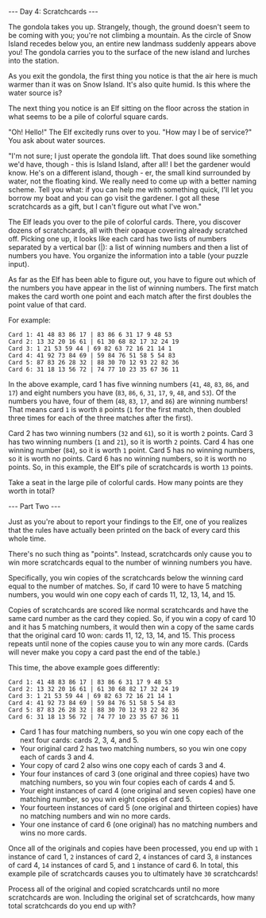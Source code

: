 --- Day 4: Scratchcards ---

The gondola takes you up. Strangely, though, the ground doesn't seem to be
coming with you; you're not climbing a mountain. As the circle of Snow Island
recedes below you, an entire new landmass suddenly appears above you! The
gondola carries you to the surface of the new island and lurches into the
station.

As you exit the gondola, the first thing you notice is that the air here is much
warmer than it was on Snow Island. It's also quite humid. Is this where the
water source is?

The next thing you notice is an Elf sitting on the floor across the station in
what seems to be a pile of colorful square cards.

"Oh! Hello!" The Elf excitedly runs over to you. "How may I be of service?" You
ask about water sources.

"I'm not sure; I just operate the gondola lift. That does sound like something
we'd have, though - this is Island Island, after all! I bet the gardener would
know. He's on a different island, though - er, the small kind surrounded by
water, not the floating kind. We really need to come up with a better naming
scheme. Tell you what: if you can help me with something quick, I'll let you
borrow my boat and you can go visit the gardener. I got all these scratchcards
as a gift, but I can't figure out what I've won."

The Elf leads you over to the pile of colorful cards. There, you discover dozens
of scratchcards, all with their opaque covering already scratched off. Picking
one up, it looks like each card has two lists of numbers separated by a vertical
bar (|): a list of winning numbers and then a list of numbers you have. You
organize the information into a table (your puzzle input).

As far as the Elf has been able to figure out, you have to figure out which of
the numbers you have appear in the list of winning numbers. The first match
makes the card worth one point and each match after the first doubles the point
value of that card.

For example:

```
Card 1: 41 48 83 86 17 | 83 86 6 31 17 9 48 53
Card 2: 13 32 20 16 61 | 61 30 68 82 17 32 24 19
Card 3: 1 21 53 59 44 | 69 82 63 72 16 21 14 1
Card 4: 41 92 73 84 69 | 59 84 76 51 58 5 54 83
Card 5: 87 83 26 28 32 | 88 30 70 12 93 22 82 36
Card 6: 31 18 13 56 72 | 74 77 10 23 35 67 36 11
```

In the above example, card 1 has five winning numbers (`41`, `48`, `83`, `86`,
and `17`) and eight numbers you have (`83`, `86`, `6`, `31`, `17`, `9`, `48`,
and `53`). Of the numbers you have, four of them (`48`, `83`, `17`, and `86`)
are winning numbers! That means card `1` is worth `8` points (`1` for the first
match, then doubled three times for each of the three matches after the first).

Card 2 has two winning numbers (`32` and `61`), so it is worth `2` points. Card
3 has two winning numbers (`1` and `21`), so it is worth `2` points. Card 4 has
one winning number (`84`), so it is worth `1` point. Card 5 has no winning
numbers, so it is worth no points. Card 6 has no winning numbers, so it is worth
no points. So, in this example, the Elf's pile of scratchcards is worth `13`
points.

Take a seat in the large pile of colorful cards. How many points are they worth
in total?

--- Part Two ---

Just as you're about to report your findings to the Elf, one of you realizes
that the rules have actually been printed on the back of every card this whole
time.

There's no such thing as "points". Instead, scratchcards only cause you to win
more scratchcards equal to the number of winning numbers you have.

Specifically, you win copies of the scratchcards below the winning card equal to
the number of matches. So, if card 10 were to have 5 matching numbers, you would
win one copy each of cards 11, 12, 13, 14, and 15.

Copies of scratchcards are scored like normal scratchcards and have the same
card number as the card they copied. So, if you win a copy of card 10 and it has
5 matching numbers, it would then win a copy of the same cards that the original
card 10 won: cards 11, 12, 13, 14, and 15. This process repeats until none of
the copies cause you to win any more cards. (Cards will never make you copy a
card past the end of the table.)

This time, the above example goes differently:

```
Card 1: 41 48 83 86 17 | 83 86 6 31 17 9 48 53
Card 2: 13 32 20 16 61 | 61 30 68 82 17 32 24 19
Card 3: 1 21 53 59 44 | 69 82 63 72 16 21 14 1
Card 4: 41 92 73 84 69 | 59 84 76 51 58 5 54 83
Card 5: 87 83 26 28 32 | 88 30 70 12 93 22 82 36
Card 6: 31 18 13 56 72 | 74 77 10 23 35 67 36 11
```

- Card 1 has four matching numbers, so you win one copy each of the next four
  cards: cards 2, 3, 4, and 5.
- Your original card 2 has two matching numbers, so you win one copy each of
  cards 3 and 4.
- Your copy of card 2 also wins one copy each of cards 3 and 4.
- Your four instances of card 3 (one original and three copies) have two
  matching numbers, so you win four copies each of cards 4 and 5.
- Your eight instances of card 4 (one original and seven copies) have one
  matching number, so you win eight copies of card 5.
- Your fourteen instances of card 5 (one original and thirteen copies) have no
  matching numbers and win no more cards.
- Your one instance of card 6 (one original) has no matching numbers and wins no
  more cards.

Once all of the originals and copies have been processed, you end up with `1`
instance of card 1, `2` instances of card 2, `4` instances of card 3, `8`
instances of card 4, `14` instances of card 5, and `1` instance of card 6. In
total, this example pile of scratchcards causes you to ultimately have `30`
scratchcards!

Process all of the original and copied scratchcards until no more scratchcards
are won. Including the original set of scratchcards, how many total scratchcards
do you end up with?
